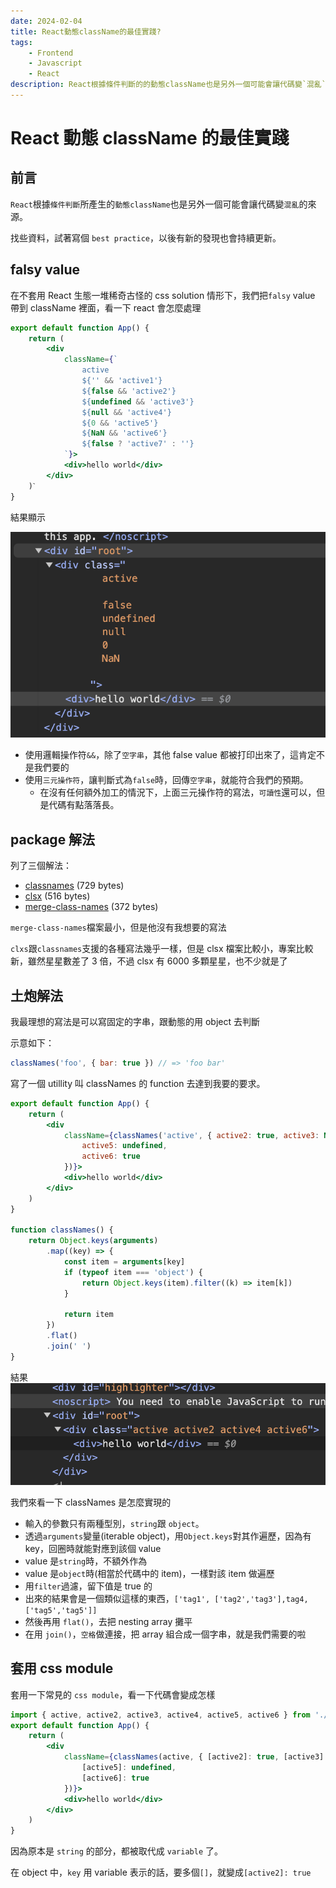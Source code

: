 ```yaml
---
date: 2024-02-04
title: React動態className的最佳實踐?
tags:
    - Frontend
    - Javascript
    - React
description: React根據條件判斷的的動態className也是另外一個可能會讓代碼變`混亂`的來源，找些資料，試著寫個 best practice..
---
```


# React 動態 className 的最佳實踐

## 前言

`React`根據`條件判斷`所產生的`動態className`也是另外一個可能會讓代碼變`混亂`的來源。

找些資料，試著寫個 `best practice`，以後有新的發現也會持續更新。

## falsy value

在不套用 React 生態一堆稀奇古怪的 css solution 情形下，我們把`falsy` value 帶到 className 裡面，看一下 react 會怎麼處理

```jsx
export default function App() {
    return (
        <div
            className={`
                active
                ${'' && 'active1'}
                ${false && 'active2'}
                ${undefined && 'active3'}
                ${null && 'active4'}
                ${0 && 'active5'}
                ${NaN && 'active6'}
                ${false ? 'active7' : ''}
            `}>
            <div>hello world</div>
        </div>
    )ˋ
}
```

結果顯示

![className](../../images/2024-02-04_className/01.png)

-   使用邏輯操作符`&&`，除了`空字串`，其他 false value 都被打印出來了，這肯定不是我們要的
-   使用`三元操作符`，讓判斷式為`false`時，回傳`空字串`，就能符合我們的預期。
    -   在沒有任何額外加工的情況下，上面三元操作符的寫法，`可讀性`還可以，但是代碼有點落落長。

## package 解法

列了三個解法：

-   [classnames](https://github.com/JedWatson/classnames) (729 bytes)
-   [clsx](https://github.com/lukeed/clsx) (516 bytes)
-   [merge-class-names](https://github.com/wojtekmaj/merge-class-names) (372 bytes)

`merge-class-names`檔案最小，但是他沒有我想要的寫法

`clxs`跟`classnames`支援的各種寫法幾乎一樣，但是 clsx 檔案比較小，專案比較新，雖然星星數差了 3 倍，不過 clsx 有 6000 多顆星星，也不少就是了

## 土炮解法

我最理想的寫法是可以寫固定的字串，跟動態的用 object 去判斷

示意如下：

```jsx
classNames('foo', { bar: true }) // => 'foo bar'
```

寫了一個 utillity 叫 classNames 的 function 去達到我要的要求。

```jsx
export default function App() {
    return (
        <div
            className={classNames('active', { active2: true, active3: NaN }, 'active4', {
                active5: undefined,
                active6: true
            })}>
            <div>hello world</div>
        </div>
    )
}

function classNames() {
    return Object.keys(arguments)
        .map((key) => {
            const item = arguments[key]
            if (typeof item === 'object') {
                return Object.keys(item).filter((k) => item[k])
            }

            return item
        })
        .flat()
        .join(' ')
}
```

結果
![result](../../images/2024-02-04_className/02.png)

我們來看一下 classNames 是怎麼實現的

-   輸入的參數只有兩種型別，`string`跟 `object`。
-   透過`arguments`變量(iterable object)，用`Object.keys`對其作遍歷，因為有 key，回圈時就能對應到該個 value
-   value 是`string`時，不額外作為
-   value 是`object`時(相當於代碼中的 item)，一樣對該 item 做遍歷
-   用`filter`過濾，留下值是 true 的
-   出來的結果會是一個類似這樣的東西，`['tag1', ['tag2','tag3'],tag4,['tag5','tag5']]`
-   然後再用 `flat()`，去把 nesting array 攤平
-   在用 `join()`，`空格`做連接，把 array 組合成一個字串，就是我們需要的啦

## 套用 css module

套用一下常見的 `css module`，看一下代碼會變成怎樣

```jsx
import { active, active2, active3, active4, active5, active6 } from './App.module.css'
export default function App() {
    return (
        <div
            className={classNames(active, { [active2]: true, [active3]: NaN }, active4, {
                [active5]: undefined,
                [active6]: true
            })}>
            <div>hello world</div>
        </div>
    )
}
```

因為原本是 `string` 的部分，都被取代成 `variable` 了。

在 object 中，`key` 用 variable 表示的話，要多個`[]`，就變成`[active2]: true`

<Comment />

